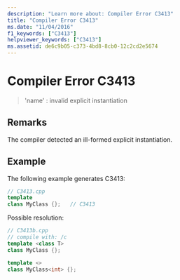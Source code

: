```yaml
---
description: "Learn more about: Compiler Error C3413"
title: "Compiler Error C3413"
ms.date: "11/04/2016"
f1_keywords: ["C3413"]
helpviewer_keywords: ["C3413"]
ms.assetid: de6c9b05-c373-4bd8-8cb0-12c2cd2e5674
---
```

# Compiler Error C3413

> 'name' : invalid explicit instantiation

## Remarks

The compiler detected an ill-formed explicit instantiation.

## Example

The following example generates C3413:

```cpp
// C3413.cpp
template
class MyClass {};   // C3413
```

Possible resolution:

```cpp
// C3413b.cpp
// compile with: /c
template <class T>
class MyClass {};

template <>
class MyClass<int> {};
```

